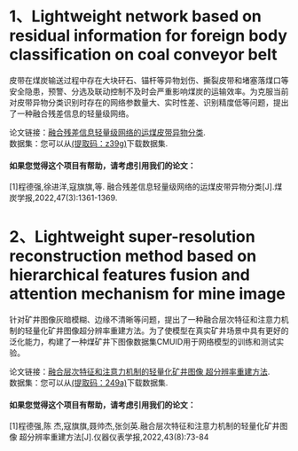 # 1、Lightweight network based on residual information for foreign body classification on coal conveyor belt
皮带在煤炭输送过程中存在大块矸石、锚杆等异物划伤、撕裂皮带和堵塞落煤口等安全隐患，预警、分选及联动控制不及时会严重影响煤炭的运输效率。为克服当前对皮带异物分类识别时存在的网络参数量大、实时性差、识别精度低等问题，提出了一种融合残差信息的轻量级网络。

论文链接：[融合残差信息轻量级网络的运煤皮带异物分类](http://www.chinacaj.net/d/file/48-2022-03/42e7f030c8e74e7f8f8e361004d20e4c.pdf).  
数据集：您可以从[(提取码：z39g)](https://pan.baidu.com/s/1NW1eZcy81Fypcqiu9cAtzw?pwd=z39g)下载数据集.

#### 如果您觉得这个项目有帮助，请考虑引用我们的论文：  
[1]程德强,徐进洋,寇旗旗,等. 融合残差信息轻量级网络的运煤皮带异物分类[J].煤炭学报,2022,47(3):1361-1369.  


# 2、Lightweight super-resolution reconstruction method based on hierarchical features fusion and attention mechanism for mine image
针对矿井图像灰暗模糊、边缘不清晰等问题，提出了一种融合层次特征和注意力机制的轻量化矿井图像超分辨率重建方法。为了使模型在真实矿井场景中具有更好的泛化能力，构建了一种煤矿井下图像数据集CMUID用于网络模型的训练和测试实验。

论文链接：[融合层次特征和注意力机制的轻量化矿井图像 超分辨率重建方法](http://yqyb.etmchina.com/yqyb/article/abstract/20220808).  
数据集：您可以从[(提取码：249a)](https://pan.baidu.com/s/12cqgfynGR28e9T0AzVz22A?pwd=249a)下载数据集.

#### 如果您觉得这个项目有帮助，请考虑引用我们的论文：  
[1]程德强,陈 杰,寇旗旗,聂帅杰,张剑英.融合层次特征和注意力机制的轻量化矿井图像 超分辨率重建方法[J].仪器仪表学报,2022,43(8):73-84
